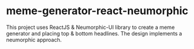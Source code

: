 # meme-generator-react-neumorphic
This project uses ReactJS &amp; Neumorphic-UI library to create a meme generator and placing top &amp; bottom headlines.  The design implements a neumorphic approach.

